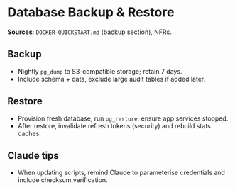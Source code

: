 # Database Backup & Restore

**Sources**: `DOCKER-QUICKSTART.md` (backup section), NFRs.

## Backup
- Nightly `pg_dump` to S3-compatible storage; retain 7 days.
- Include schema + data, exclude large audit tables if added later.

## Restore
- Provision fresh database, run `pg_restore`; ensure app services stopped.
- After restore, invalidate refresh tokens (security) and rebuild stats caches.

## Claude tips
- When updating scripts, remind Claude to parameterise credentials and include checksum verification.
